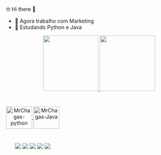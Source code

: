 🤓 Hi there 👋

- 🔭 Agora trabalho com Marketing
- 🌱 Estudando Python e Java

<div align="center">
    <a href="https://github.com/MrChagas">
    <img height="150em" src="https://github-readme-stats.vercel.app/api?username=MrChagas&show_icons=true&theme=dark&include_all_commits=true&count_private=true"/>
    <img height="150em" src="https://github-readme-stats.vercel.app/api/top-langs/?username=MrChagas&layout=compact&langs_count=7&theme=dark"/>
</div>

#

<div align="center" style="display: inline-block">
    <img align="center" alt="MrChagas-python" height="60" width="70" src="https://cdn.jsdelivr.net/gh/devicons/devicon/icons/python/python-original.svg" />
    <img align="center" alt="MrChagas-Java" height="60" width="70" src="https://cdn.jsdelivr.net/gh/devicons/devicon/icons/java/java-original.svg">
   
#

<div align="center" style="display: inline-block">
    <a href="https://www.linkedin.com/in/renanchagas1/" target="_blank"><img src="https://img.shields.io/badge/LinkedIn-0077B5?style=for-the-badge&logo=linkedin&logoColor=white" target="_blank"></a>
    <a href="https://api.whatsapp.com/send/?phone=5517981900499&text&type=phone_number&app_absent=0" target="_blank"><img src="https://img.shields.io/badge/WhatsApp-25D366?style=for-the-badge&logo=whatsapp&logoColor=white" target="_blank"></a>
    <a href="mailto:rochagas@outlook.com" target="_blank"><img src="https://img.shields.io/badge/Outlook-0078D4?style=for-the-badge&logo=microsoft-outlook&logoColor=white" target="_blank"></a>
    <a href="https://www.instagram.com/mr_chagas" target="_blank"><img src="https://img.shields.io/badge/Instagram-%23E4405F.svg?style=for-the-badge&logo=Instagram&logoColor=white" target="_blank"></a>
    <a href="https://www.facebook.com/renanchagas4" target="_blank"><img src="https://img.shields.io/badge/Facebook-%231877F2.svg?style=for-the-badge&logo=Facebook&logoColor=white" target="_blank"></a>
